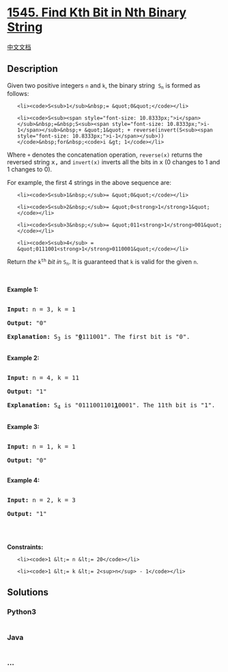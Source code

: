 # [1545. Find Kth Bit in Nth Binary String](https://leetcode.com/problems/find-kth-bit-in-nth-binary-string)

[中文文档](/solution/1500-1599/1545.Find%20Kth%20Bit%20in%20Nth%20Binary%20String/README.md)

## Description

<p>Given two positive integers&nbsp;<code>n</code>&nbsp;and <code>k</code>,&nbsp;the binary string&nbsp;&nbsp;<code>S<sub>n</sub></code>&nbsp;is formed as follows:</p>

<ul>

    <li><code>S<sub>1</sub>&nbsp;= &quot;0&quot;</code></li>

    <li><code>S<sub><span style="font-size: 10.8333px;">i</span></sub>&nbsp;=&nbsp;S<sub><span style="font-size: 10.8333px;">i-1</span></sub>&nbsp;+ &quot;1&quot; + reverse(invert(S<sub><span style="font-size: 10.8333px;">i-1</span></sub>))</code>&nbsp;for&nbsp;<code>i &gt; 1</code></li>

</ul>

<p>Where&nbsp;<code>+</code>&nbsp;denotes the concatenation operation,&nbsp;<code>reverse(x)</code>&nbsp;returns the reversed string <font face="monospace">x,</font>&nbsp;and&nbsp;<code>invert(x)</code>&nbsp;inverts all the bits in <font face="monospace">x</font> (0 changes to 1 and 1 changes to 0).</p>

<p>For example, the first 4 strings in the above sequence are:</p>

<ul>

    <li><code>S<sub>1&nbsp;</sub>= &quot;0&quot;</code></li>

    <li><code>S<sub>2&nbsp;</sub>= &quot;0<strong>1</strong>1&quot;</code></li>

    <li><code>S<sub>3&nbsp;</sub>= &quot;011<strong>1</strong>001&quot;</code></li>

    <li><code>S<sub>4</sub> = &quot;0111001<strong>1</strong>0110001&quot;</code></li>

</ul>

<p>Return <em>the</em> <code>k<sup>th</sup></code> <em>bit</em> <em>in</em>&nbsp;<code>S<sub>n</sub></code>. It is guaranteed that&nbsp;<code>k</code>&nbsp;is valid for the given&nbsp;<code>n</code>.</p>

<p>&nbsp;</p>

<p><strong>Example 1:</strong></p>

<pre>

<strong>Input:</strong> n = 3, k = 1

<strong>Output:</strong> &quot;0&quot;

<strong>Explanation: </strong>S<sub>3</sub>&nbsp;is &quot;<strong><u>0</u></strong>111001&quot;. The first bit is &quot;0&quot;.

</pre>

<p><strong>Example 2:</strong></p>

<pre>

<strong>Input:</strong> n = 4, k = 11

<strong>Output:</strong> &quot;1&quot;

<strong>Explanation: </strong>S<sub>4</sub>&nbsp;is &quot;0111001101<strong><u>1</u></strong>0001&quot;. The 11th bit is &quot;1&quot;.

</pre>

<p><strong>Example 3:</strong></p>

<pre>

<strong>Input:</strong> n = 1, k = 1

<strong>Output:</strong> &quot;0&quot;

</pre>

<p><strong>Example 4:</strong></p>

<pre>

<strong>Input:</strong> n = 2, k = 3

<strong>Output:</strong> &quot;1&quot;

</pre>

<p>&nbsp;</p>

<p><strong>Constraints:</strong></p>

<ul>

    <li><code>1 &lt;= n &lt;= 20</code></li>

    <li><code>1 &lt;= k &lt;= 2<sup>n</sup> - 1</code></li>

</ul>

## Solutions

<!-- tabs:start -->

### **Python3**

```python

```

### **Java**

```java

```

### **...**

```

```

<!-- tabs:end -->
